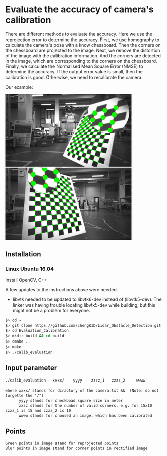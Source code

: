 # Evaluate the accuracy of camera's calibration

There are different methods to evaluate the accuracy. Here we use the reprojection error to determine the accuracy. First, we use homography to calculate the camera's pose with a know chessboard. Then the corners on the chessboard are projected to the image. Next, we remove the distortion of the image with the calibration information. And the corners are detected in the image, which are corresponding to the corners on the chessboard. Finally, we calculate the Normalised Mean Square Error (NMSE) to determine the accuracy. If the output error value is small, then the calibration is good. Otherwise, we need to recalibrate the camera.

Our example:
<p float="left">
	<img src="media/evaluate_geometric_calib_2.png" width="400" height="229" />
	<img src="media/evaluate_geometric_calib_3.png" width="400" height="229" />
</p>

## Installation

### Linux Ubuntu 16.04

Install OpenCV, C++

A few updates to the instructions above were needed.

* libvtk needed to be updated to libvtk6-dev instead of (libvtk5-dev). The linker was having trouble locating libvtk5-dev while building, but this might not be a problem for everyone.

```bash
$> cd ~
$> git clone https://github.com/chengKID/Lidar_Obstacle_Detection.git
$> cd Evaluation_Calibration
$> mkdir build && cd build
$> cmake ..
$> make
$> ./calib_evaluation
```

## Input parameter
	./calib_evaluation   xxxx/    yyyy    zzzz_1   zzzz_2     wwww

	where xxxx/ stands for diractory of the camera.txt &&  (Note: do not forgette the "/")
		  yyyy stands for checkboad square size in meter
		  zzzz stands for the number of valid corners, e.g. for 15x10 zzzz_1 is 15 and zzzz_2 is 10
		  wwww stands for choosed an image, which has been calibrated

## Points
	Green points in image stand for reprojected points
	Blur points in image stand for corner points in rectified image